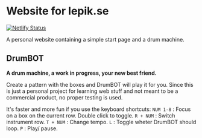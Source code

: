 # Website for lepik.se

[![Netlify Status](https://api.netlify.com/api/v1/badges/883be9d5-4310-42ff-9f4e-b478b4754efb/deploy-status)](https://app.netlify.com/sites/lepik/deploys)

A personal website containing a simple start page and a drum machine. 

## DrumBOT

**A drum machine, a work in progress, your new best friend.**

Create a pattern with the boxes and DrumBOT will play it for you.
Since this is just a personal project for learning web stuff and not meant to be a commercial product, no proper testing is used.

It's faster and more fun if you use the keyboard shortcuts:
`NUM 1-8` : 	Focus on a box on the current row. Double click to toggle.
`R + NUM` : 	Switch instrument row.
`T + NUM` : 	Change tempo.
`L` :           Toggle wheter DrumBOT should loop.
`P` : 	        Play/ pause.
